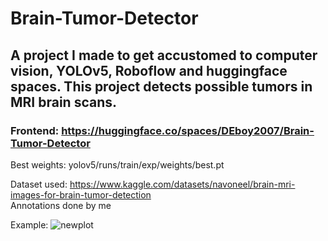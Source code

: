 # Brain-Tumor-Detector
## A project I made to get accustomed to computer vision, YOLOv5, Roboflow and huggingface spaces. This project detects possible tumors in MRI brain scans.

### <b>Frontend: https://huggingface.co/spaces/DEboy2007/Brain-Tumor-Detector</b>

Best weights: yolov5/runs/train/exp/weights/best.pt

Dataset used: https://www.kaggle.com/datasets/navoneel/brain-mri-images-for-brain-tumor-detection<br>
Annotations done by me

Example:
![newplot](https://user-images.githubusercontent.com/66331423/210065849-2439d7a2-3766-4324-9491-0d97f1412d82.png)

